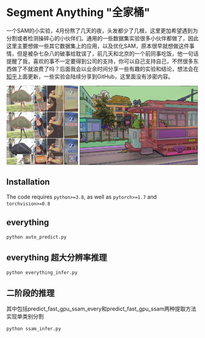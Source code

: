 # Segment Anything "全家桶"
一个SAM的小实验，4月份熬了几天的夜，头发都少了几根，这里更加希望遇到为分割或者检测操碎心的小伙伴们。通用的一些数据集实验很多小伙伴都做了，因此这里主要想做一些其它数据集上的应用，以及优化SAM，原本很早就想做这件事情，但是被杂七杂八的破事给耽误了，前几天和北京的一个前同事吃饭，他一句话提醒了我，喜欢的事不一定要得到公司的支持，你可以自己支持自己，不然很多东西做了不就浪费了吗？后面我会以业余时间分享一些有趣的实验和结论，想法会在[知乎](https://www.zhihu.com/people/e-yu-jia-de-shuai-qi-zhu)上面更新，一些实验会陆续分享到GitHub，这里面没有涉密内容。

<p float="left">
  <img src="assets/masks1.png?raw=true" width="37.25%" />
  <img src="assets/masks2.jpg?raw=true" width="61.5%" /> 
</p>

## Installation

The code requires `python>=3.8`, as well as `pytorch>=1.7` and `torchvision>=0.8`

## everything
```
python auto_predict.py
```

## everything 超大分辨率推理

```
python everything_infer.py
```


## 二阶段的推理
其中包括predict_fast_gpu_ssam_every和predict_fast_gpu_ssam两种提取方法实现单类别分割
```
python ssam_infer.py
```
